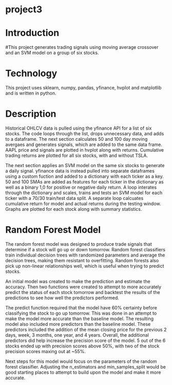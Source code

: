 # project3

# Introduction
#This project generates trading signals using moving average crossover and an SVM model on a group of six stocks. 

# Technology
This project uses sklearn, numpy, pandas, yfinance, hvplot and matplotlib and is written in python.

# Description
Historical OHLCV data is pulled using the yfinance API for a list of six stocks. The code loops through the list, drops unnecessary data, and adds to a dataframe. The next section calculates 50 and 100 day moving avergaes and generates signals, which are added to the same data frame. AAPL price and signals are plotted in hvplot along with returns. Cumulative trading returns are plotted for all six stocks, with and without TSLA.

The next section applies an SVM model on the same six stocks to generate a daily signal. yfinance data is instead pulled into separate dataframes using a custom fuction and added to a dictionary with each ticker as a key. 50 and 100 SMAs are added as features for each ticker in the dictionary as well as a binary 1,0 for positive or negative daily return. A loop interates through the dictionary and scales, trains and tests an SVM model for each ticker with a 70/30 train/test data split. A separate loop calcuates cumulative return for model and actual returns during the testing window. Graphs are plotted for each stock along with summary statistics. 

# Random Forest Model
The random forest model was designed to produce trade signals that determine if a stock will go up or down tomorrow. Random forest classifiers train individual decision trees with randomized parameters and average the decision trees, making them resistant to overfitting. Random forests also pick up non-linear relationships well, which is useful when trying to predict stocks. 

An initial model was created to make the prediction and estimate the accuracy. Then two functions were created to attempt to more accurately predict the status of each stock tomorrow and backtest the results of the predictions to see how well the predictors performed.

The predict function required that the model have 60% certainty before classifying the stock to go up tomorrow. This was done in an attempt to make the model more accurate than the baseline model. The resulting model also included more predictors than the baseline model. These predictors included the addition of the mean closing price for the previous 2 days, week, 3 months, one year, and 4 years. Overall, the additional predictors did help increase the precision score of the model. 5 out of the 6 stocks ended up with precision scores above 50%, with two of the stock precision scores maxing out at ~55%. 

Next steps for this model would focus on the parameters of the random forest classifier. Adjusting the n_estimators and min_samples_split would be good starting places to attempt to build upon the model and make it more accurate. 
